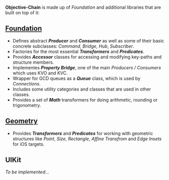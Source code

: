**Objective-Chain** is made up of *Foundation* and additional libraries that are built on top of it:

## [Foundation](./Foundation)
  - Defines abstract ***Producer*** and ***Consumer*** as well as some of their basic concrete subclasses: *Command*, *Bridge*, *Hub*, *Subscriber*.
  - Factories for the most essential ***Transformers*** and ***Predicates***.
  - Provides ***Accessor*** classes for accessing and modifying key-paths and structure members.
  - Implementes ***Property Bridge***, one of the main *Producers / Consumers* which uses KVO and KVC.
  - Wrapper for GCD queues as a ***Queue*** class, which is used by *Connections*.
  - Includes some utility categories and classes that are used in other classes.
  - Provides a set of ***Math*** transformers for doing arithmetic, rounding or trigonometry.
  
## [Geometry](./Geometry)
  - Provides ***Transformers*** and ***Predicates*** for working with geometric structures like *Point*, *Size*, *Rectangle*, *Affine Transfrom* and *Edge Insets* for iOS targets.

## UIKit
*To be implemented…*
